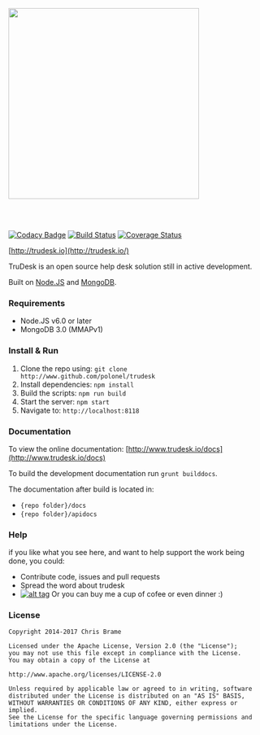 <a href="http://trudesk.io"><img src="http://trudesk.io/TD_Black.png" width="375" /></a>

<br/><br/>

[![Codacy Badge](https://api.codacy.com/project/badge/Grade/7b3acb53c33b4a40bb32da109bbdd1a9)](https://www.codacy.com/app/polonel/trudesk?utm_source=github.com&utm_medium=referral&utm_content=polonel/trudesk&utm_campaign=badger)
[![Build Status](https://travis-ci.org/polonel/trudesk.svg?branch=master)](https://travis-ci.org/polonel/trudesk)
[![Coverage Status](https://coveralls.io/repos/polonel/trudesk/badge.svg?branch=master&service=github)](https://coveralls.io/github/polonel/trudesk?branch=develop)

[http://trudesk.io](http://trudesk.io/)

TruDesk is an open source help desk solution still in active development. 

Built on [Node.JS](http://nodejs.org) and [MongoDB](http://www.mongodb.org).

### Requirements
+ Node.JS v6.0 or later
+ MongoDB 3.0 (MMAPv1)

### Install & Run
1. Clone the repo using: ```git clone http://www.github.com/polonel/trudesk```
2. Install dependencies: ```npm install```
3. Build the scripts: ```npm run build```
3. Start the server: ```npm start```
4. Navigate to: ```http://localhost:8118```

### Documentation
To view the online documentation: [http://www.trudesk.io/docs](http://www.trudesk.io/docs)

To build the development documentation run ```grunt builddocs```.

The documentation after build is located in:
- ```{repo folder}/docs``` 
- ```{repo folder}/apidocs```

### Help
if you like what you see here, and want to help support the work being done, you could:

+ Contribute code, issues and pull requests
+ Spread the word about trudesk
+ [![alt tag](https://www.paypalobjects.com/en_US/i/btn/btn_donate_SM.gif)](https://www.paypal.com/cgi-bin/webscr?cmd=_s-xclick&hosted_button_id=USPWFP6P6RTKC) Or you can buy me a cup of cofee or even dinner :)


### License

    Copyright 2014-2017 Chris Brame
    
    Licensed under the Apache License, Version 2.0 (the "License");
    you may not use this file except in compliance with the License.
    You may obtain a copy of the License at
    
    http://www.apache.org/licenses/LICENSE-2.0
    
    Unless required by applicable law or agreed to in writing, software
    distributed under the License is distributed on an "AS IS" BASIS,
    WITHOUT WARRANTIES OR CONDITIONS OF ANY KIND, either express or implied.
    See the License for the specific language governing permissions and
    limitations under the License.